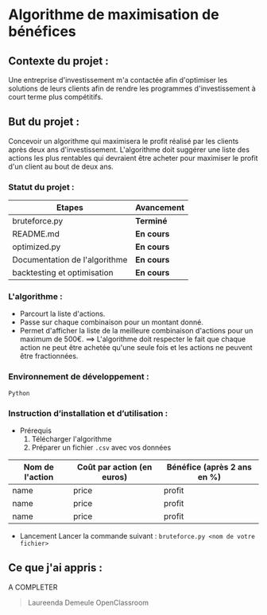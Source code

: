 # Algorithme de maximisation de bénéfices

## Contexte du projet : 
Une entreprise d'investissement m'a contactée afin d'optimiser les solutions de leurs clients afin de rendre les programmes d'investissement à court terme plus compétitifs.

## But du projet : 
Concevoir un algorithme qui maximisera le profit réalisé par les clients après deux ans d'investissement. L'algorithme doit suggérer une liste des actions les plus rentables qui devraient être acheter pour maximiser le profit d'un client au bout de deux ans.

### Statut du projet : 
| Etapes | Avancement |
| ------ | ------ |
| bruteforce.py | **Terminé** |
| README.md | **En cours** |
| optimized.py | **En cours** |
| Documentation de l'algorithme | **En cours** |
| backtesting et optimisation | **En cours** |

### L'algorithme :
*	Parcourt la liste d'actions. 
*	Passe sur chaque combinaison pour un montant donné.
*	Permet d'afficher la liste de la meilleure combinaison d'actions pour un maximum de 500€.
==>	L'algorithme doit respecter le fait que chaque action ne peut être achetée qu'une seule fois et les actions ne peuvent être fractionnées.

### Environnement de développement :
`Python`

### Instruction d’installation et d’utilisation :
*	Prérequis
	1. Télécharger l'algorithme
	2. Préparer un fichier `.csv` avec vos données 

| Nom de l'action | Coût par action (en euros) | Bénéfice (après 2 ans en %) |
| ------ | ------ | ------ |
| name | price | profit |
| name | price | profit |
| name | price | profit |


*	Lancement
Lancer la commande suivant : ``bruteforce.py <nom de votre fichier> ``


## Ce que j'ai appris :
A COMPLETER

> Laureenda Demeule
> OpenClassroom